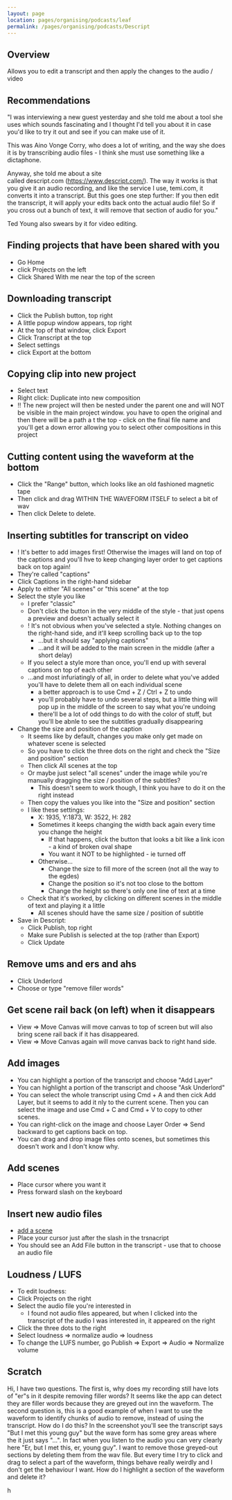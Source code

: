 ```yaml
---
layout: page
location: pages/organising/podcasts/leaf
permalink: /pages/organising/podcasts/Descript
---
```


## Overview

Allows you to edit a transcript and then apply the changes to the audio / video

## Recommendations

"I was interviewing a new guest yesterday and she told me about a tool she uses which sounds fascinating and I thought I'd tell you about it in case you'd like to try it out and see if you can make use of it.

This was Aino Vonge Corry, who does a lot of writing, and the way she does it is by transcribing audio files - I think she must use something like a dictaphone.

Anyway, she told me about a site called descript.com (https://www.descript.com/). The way it works is that you give it an audio recording, and like the service I use, temi.com, it converts it into a transcript. But this goes one step further: If you then edit the transcript, it will apply your edits back onto the actual audio file! So if you cross out a bunch of text, it will remove that section of audio for you."

Ted Young also swears by it for video editing.

## Finding projects that have been shared with you

- Go Home
- click Projects on the left
- Click Shared With me near the top of the screen

## Downloading transcript

- Click the Publish button, top right
- A little popup window appears, top right
- At the top of that window, click Export
- Click Transcript at the top
- Select settings
- click Export at the bottom

## Copying clip into new project

- Select text
- Right click: Duplicate into new composition
- !! The new project will then be nested under the parent one and will NOT be visible in the main project window. you have to open the original and then there will be a path a t the top - click on the final file name and you'll get a down error allowing you to select other compositions in this project

## Cutting content using the waveform at the bottom

- Click the "Range" button, which looks like an old fashioned magnetic tape
- Then click and drag WITHIN THE WAVEFORM ITSELF to select a bit of wav
- Then click Delete to delete. 

## Inserting subtitles for transcript on video

- ! It's better to add images first! Otherwise the images will land on top of the captions and you'll hve to keep changing layer order to get captions back on top again!
- They're called "captions"
- Click Captions in the right-hand sidebar
- Apply to either "All scenes" or "this scene" at the top
- Select the style you like
  - I prefer "classic"
  - Don't click the button in the very middle of the style - that just opens a preview and doesn't actually select it
  - ! It's not obvious when you've selected a style. Nothing changes on the right-hand side, and it'll keep scrolling back up to the top
    - ...but it should say "applying captions"
    - ...and it will be added to the main screen in the middle (after a short delay)
  - If you select a style more than once, you'll end up with several captions on top of each other
  - ...and most infuriatingly of all, in order to delete what you've added you'll have to delete them all on each individual scene
    - a better approach is to use Cmd + Z / Ctrl + Z to undo
    - you'll probably have to undo several steps, but a little thing will pop up in the middle of the screen to say what you're undoing
    - there'll be a lot of odd things to do with the color of stuff, but you'll be abnle to see the subtitles gradually disappearing
- Change the size and position of the caption 
  - It seems like by default, changes you make only get made on whatever scene is selected
  - So you have to click the three dots on the right and check the "Size and position" section 
  - Then click All scenes at the top
  - Or maybe just select "all scenes" under the image while you're manually dragging the size / position of the subtitles?
    - This doesn't seem to work though, I think you have to do it on the right instead
  - Then copy the values you like into the "Size and position" section 
  - I like these settings:
    - X: 1935, Y:1873, W: 3522, H: 282
    - Sometimes it keeps changing the width back again every time you change the height 
      - If that happens, click the button that looks a bit like a link icon - a kind of broken oval shape
      - You want it NOT to be highlighted - ie turned off
    - Otherwise...
      - Change the size to fill more of the screen (not all the way to the egdes)
      - Change the position so it's not too close to the bottom
      - Change the height so there's only one line of text at a time
  - Check that it's worked, by clicking on different scenes in the middle of text and playing it a little
    - All scenes should have the same size / position of subtitle
- Save in Descript:
  - Click Publish, top right
  - Make sure Publish is selected at the top (rather than Export)
  - Click Update

## Remove ums and ers and ahs 

- Click Underlord
- Choose or type "remove filler words"

## Get scene rail back (on left) when it disappears

- View => Move Canvas will move canvas to top of screen but will also bring scene rail back if it has disappeared.
- View => Move Canvas again will move canvas back to right hand side.

## Add images

- You can highlight a portion of the transcript and choose "Add Layer"
- You can highlight a portion of the transcript and choose "Ask Underlord"
- You can select the whole transcript using Cmd + A and then cick Add Layer, but it seems to add it nly to the current scene. Then you can select the image and use Cmd + C and Cmd + V to copy to other scenes.
- You can right-click on the image and choose Layer Order => Send backward to get captions back on top.
- You can drag and drop image files onto scenes, but sometimes this doesn't work and I don't know why.

## Add scenes

- Place cursor where you want it
- Press forward slash on the keyboard

## Insert new audio files

- [add a scene](#add-scenes)
- Place your cursor just after the slash in the trsnacript
- You should see an Add File button in the transcript - use that to choose an audio file

## Loudness / LUFS

- To edit loudness:
- Click Projects on the right
- Select the audio file you're interested in
  - I found not audio files appeared, but when I clicked into the transcript of the audio I was interested in, it appeared on the right
- Click the three dots to the right
- Select loudness => normalize audio => loudness
- To change the LUFS number, go Publish => Export => Audio => Normalize volume

## Scratch

Hi, I have two questions. The first is, why does my recording still have lots of "er"s in it despite removing filler words? It seems like the app can detect they are filler words because they are greyed out inn the waveform.
The second question is, this is a good example of when I want to use the waveform to identify chunks of audio to remove, instead of using the transcript. How do I do this? In the screenshot you'll see the transcript says "But I met this young guy" but the wave form has some grey areas where the it just says "...". In fact when you listen to the audio you can very clearly here "Er, but I met this, er, young guy". I want to remove those greyed-out sections by deleting them from the wav file. But every time I try to click and drag to select a part of the waveform, things behave really weirdly and I don't get the behaviour I want. How do I highlight a section of the waveform and delete it?

h